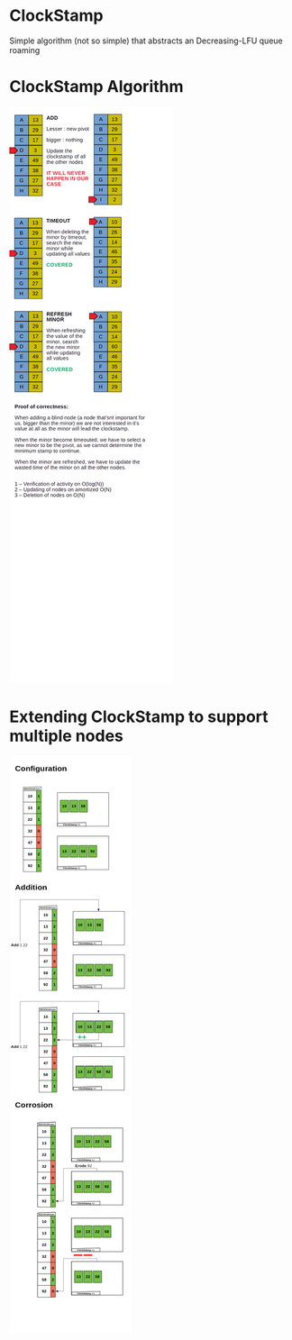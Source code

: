 # ClockStamp
Simple algorithm (not so simple) that abstracts an Decreasing-LFU queue roaming

# ClockStamp Algorithm
![Chart](./chart0.png)

# Extending ClockStamp to support multiple nodes
![Chart](./chart1.png)